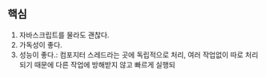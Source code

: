 ## 핵심
1. 자바스크립트를 물라도 괜찮다.
2. 가독성이 좋다.
3. 성능이 좋다.: 컴포지터 스레드라는 곳에 독립적으로 처리, 여러 작업없이 따로 처리되기 때문에 다른 작업에 방해받지 않고 빠르게 실행되